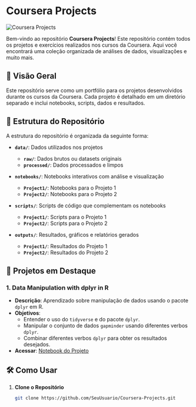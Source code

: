 # Coursera Projects

![Coursera Projects](https://img.shields.io/badge/Projects-Coursera-blue)

Bem-vindo ao repositório **Coursera Projects**! Este repositório contém todos os projetos e exercícios realizados nos cursos da Coursera. Aqui você encontrará uma coleção organizada de análises de dados, visualizações e muito mais.

## 🚀 Visão Geral

Este repositório serve como um portfólio para os projetos desenvolvidos durante os cursos da Coursera. Cada projeto é detalhado em um diretório separado e inclui notebooks, scripts, dados e resultados.

## 📁 Estrutura do Repositório

A estrutura do repositório é organizada da seguinte forma:

- **`data/`**: Dados utilizados nos projetos
  - **`raw/`**: Dados brutos ou datasets originais
  - **`processed/`**: Dados processados e limpos

- **`notebooks/`**: Notebooks interativos com análise e visualização
  - **`Project1/`**: Notebooks para o Projeto 1
  - **`Project2/`**: Notebooks para o Projeto 2

- **`scripts/`**: Scripts de código que complementam os notebooks
  - **`Project1/`**: Scripts para o Projeto 1
  - **`Project2/`**: Scripts para o Projeto 2

- **`outputs/`**: Resultados, gráficos e relatórios gerados
  - **`Project1/`**: Resultados do Projeto 1
  - **`Project2/`**: Resultados do Projeto 2

## 🌟 Projetos em Destaque

### 1. **Data Manipulation with dplyr in R**

- **Descrição**: Aprendizado sobre manipulação de dados usando o pacote `dplyr` em R.
- **Objetivos**:
  - Entender o uso do `tidyverse` e do pacote `dplyr`.
  - Manipular o conjunto de dados `gapminder` usando diferentes verbos `dplyr`.
  - Combinar diferentes verbos `dplyr` para obter os resultados desejados.
- **Acessar**: [Notebook do Projeto](notebooks/Project1/data_manipulation_with_dplyr.ipynb)

## 🛠 Como Usar

1. **Clone o Repositório**
   ```bash
   git clone https://github.com/SeuUsuario/Coursera-Projects.git
